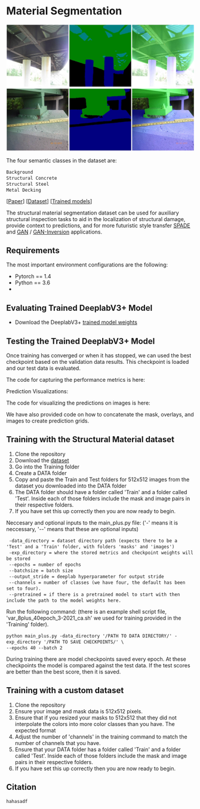 # Material Segmentation

<p align="center">
    <img src="/figures/ex 3.jpeg" />
    <img src="/figures/ex 1.jpeg" />
</p>

The four semantic classes in the dataset are:
```
Background
Structural Concrete
Structural Steel 
Metal Decking
```

\[[Paper]()\] \[[Dataset]()\] \[[Trained models]()\]

The structural material segmentation dataset can be used for auxiliary structural inspection tasks to aid in the localization of structural damage, provide context to predictions, and for more futuristic style transfer [SPADE](https://arxiv.org/abs/1903.07291) and [GAN](https://arxiv.org/abs/1912.04958) / [GAN-Inversion](https://arxiv.org/abs/2101.05278) applications. 

## Requirements
The most important environment configurations are the following:
- Pytorch == 1.4
- Python == 3.6
- 
## Evaluating Trained DeeplabV3+ Model
- Download the DeeplabV3+ [trained model weights](10.7294/16624495)
  
## Testing the Trained DeeplabV3+ Model
Once training has converged or when it has stopped, we can used the best checkpoint based on the validation data results. This checkpoint is loaded and our test data is evaluated. 

The code for capturing the performance metrics is here:

Prediction Visualizations:

The code for visualizing the predictions on images is here:

We have also provided code on how to concatenate the mask, overlays, and images to create prediction grids. 

## Training with the Structural Material dataset

1. Clone the repository
2. Download the [dataset]()
3. Go into the Training folder
4. Create a DATA folder
5. Copy and paste the Train and Test folders for 512x512 images from the dataset you downloaded into the DATA folder
6. The DATA folder should have a folder called 'Train' and a folder called 'Test'. Inside each of those folders include the mask and image pairs in their respective folders. 
7. If you have set this up correctly then you are now ready to begin.

Neccesary and optional inputs to the main_plus.py file:
('-' means it is neccessary, '--' means that these are optional inputs)
```
 -data_directory = dataset directory path (expects there to be a 'Test' and a 'Train' folder, with folders 'masks' and 'images')
 -exp_directory = where the stored metrics and checkpoint weights will be stored
 --epochs = number of epochs
 --batchsize = batch size
 --output_stride = deeplab hyperparameter for output stride
 --channels = number of classes (we have four, the default has been set to four). 
 --pretrained = if there is a pretrained model to start with then include the path to the model weights here. 
```

Run the following command:
(there is an example shell script file, 'var_8plus_40epoch_3-2021_ca.sh' we used for training provided in the 'Training' folder).
```
python main_plus.py -data_directory '/PATH TO DATA DIRECTORY/' -exp_directory '/PATH TO SAVE CHECKPOINTS/' \
--epochs 40 --batch 2
```

During training there are model checkpoints saved every epoch. At these checkpoints the model is compared against the test data. If the test scores are better than the best score, then it is saved. 

## Training with a custom dataset
1. Clone the repository
2. Ensure your image and mask data is 512x512 pixels.
3. Ensure that if you resized your masks to 512x512 that they did not interpolate the colors into more color classes than you have. The expected format 
4. Adjust the number of 'channels' in the training command to match the number of channels that you have.
7. Ensure that your DATA folder has a folder called 'Train' and a folder called 'Test'. Inside each of those folders include the mask and image pairs in their respective folders. 
8. If you have set this up correctly then you are now ready to begin.

## Citation
```
hahasadf
```


